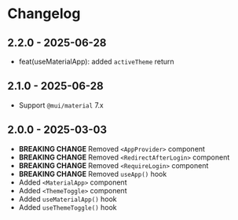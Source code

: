 # Changelog

## 2.2.0 - 2025-06-28

- feat(useMaterialApp): added `activeTheme` return

## 2.1.0 - 2025-06-28

- Support `@mui/material` 7.x

## 2.0.0 - 2025-03-03

- **BREAKING CHANGE** Removed `<AppProvider>` component
- **BREAKING CHANGE** Removed `<RedirectAfterLogin>` component
- **BREAKING CHANGE** Removed `<RequireLogin>` component
- **BREAKING CHANGE** Removed `useApp()` hook
- Added `<MaterialApp>` component
- Added `<ThemeToggle>` component
- Added `useMaterialApp()` hook
- Added `useThemeToggle()` hook

